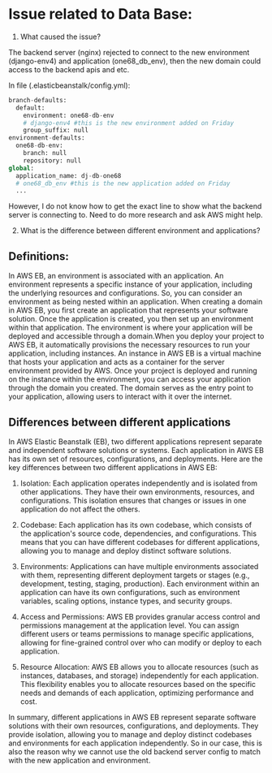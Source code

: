 # Issue related to Data Base:

1. What caused the issue? 

The backend server (nginx) rejected to connect to the new environment (django-env4) and application (one68_db_env), then the new domain could access to the backend apis and etc.

In file (.elasticbeanstalk/config.yml):
```Python
branch-defaults:
  default:
    environment: one68-db-env
    # django-env4 #this is the new environment added on Friday
    group_suffix: null
environment-defaults:
  one68-db-env:
    branch: null
    repository: null
global:
  application_name: dj-db-one68
  # one68_db_env #this is the new application added on Friday
  ...
```
However, I do not know how to get the exact line to show what the backend server is connecting to. Need to do more research and ask AWS might help. 

2. What is the difference between different environment and applications? 

**Definitions:**
---
In AWS EB, an environment is associated with an application. An environment represents a specific instance of your application, including the underlying resources and configurations. So, you can consider an environment as being nested within an application. When creating a domain in AWS EB, you first create an application that represents your software solution. Once the application is created, you then set up an environment within that application. The environment is where your application will be deployed and accessible through a domain.When you deploy your project to AWS EB, it automatically provisions the necessary resources to run your application, including instances. An instance in AWS EB is a virtual machine that hosts your application and acts as a container for the server environment provided by AWS. Once your project is deployed and running on the instance within the environment, you can access your application through the domain you created. The domain serves as the entry point to your application, allowing users to interact with it over the internet.

**Differences between different applications**
---
In AWS Elastic Beanstalk (EB), two different applications represent separate and independent software solutions or systems. Each application in AWS EB has its own set of resources, configurations, and deployments. Here are the key differences between two different applications in AWS EB:

1. Isolation: Each application operates independently and is isolated from other applications. They have their own environments, resources, and configurations. This isolation ensures that changes or issues in one application do not affect the others.

2. Codebase: Each application has its own codebase, which consists of the application's source code, dependencies, and configurations. This means that you can have different codebases for different applications, allowing you to manage and deploy distinct software solutions.

3. Environments: Applications can have multiple environments associated with them, representing different deployment targets or stages (e.g., development, testing, staging, production). Each environment within an application can have its own configurations, such as environment variables, scaling options, instance types, and security groups.

4. Access and Permissions: AWS EB provides granular access control and permissions management at the application level. You can assign different users or teams permissions to manage specific applications, allowing for fine-grained control over who can modify or deploy to each application.

5. Resource Allocation: AWS EB allows you to allocate resources (such as instances, databases, and storage) independently for each application. This flexibility enables you to allocate resources based on the specific needs and demands of each application, optimizing performance and cost.

In summary, different applications in AWS EB represent separate software solutions with their own resources, configurations, and deployments. They provide isolation, allowing you to manage and deploy distinct codebases and environments for each application independently. So in our case, this is also the reason why we cannot use the old backend server config to match with the new application and environment.
